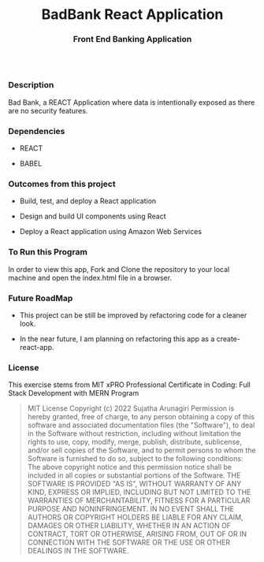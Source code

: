 

<h1 align="center">BadBank React Application</h1>

<h3 align="center">Front End Banking Application</h3>
<br>
<br>

### Description

Bad Bank, a REACT Application where data is intentionally exposed as there are no security features.

### Dependencies

- REACT

- BABEL

### Outcomes from this project

- Build, test, and deploy a React application

- Design and build UI components using React

- Deploy a React application using Amazon Web Services

### To Run this Program

In order to view this app, Fork and Clone the repository to your local machine and open the index.html file in a browser.


### Future RoadMap 

- This project can be still be improved by refactoring code for a cleaner look.

- In the near future, I am planning on refactoring this app as a create-react-app.
  
### License

This exercise stems from MIT xPRO Professional Certificate in Coding: Full Stack Development with MERN Program

> MIT License
> Copyright (c) 2022 Sujatha Arunagiri
> Permission is hereby granted, free of charge, to any person obtaining a copy
> of this software and associated documentation files (the "Software"), to deal
> in the Software without restriction, including without limitation the rights
> to use, copy, modify, merge, publish, distribute, sublicense, and/or sell
> copies of the Software, and to permit persons to whom the Software is
> furnished to do so, subject to the following conditions:
> The above copyright notice and this permission notice shall be included in all
> copies or substantial portions of the Software.
> THE SOFTWARE IS PROVIDED "AS IS", WITHOUT WARRANTY OF ANY KIND, EXPRESS OR
> IMPLIED, INCLUDING BUT NOT LIMITED TO THE WARRANTIES OF MERCHANTABILITY,
> FITNESS FOR A PARTICULAR PURPOSE AND NONINFRINGEMENT. IN NO EVENT SHALL THE
> AUTHORS OR COPYRIGHT HOLDERS BE LIABLE FOR ANY CLAIM, DAMAGES OR OTHER
> LIABILITY, WHETHER IN AN ACTION OF CONTRACT, TORT OR OTHERWISE, ARISING FROM,
> OUT OF OR IN CONNECTION WITH THE SOFTWARE OR THE USE OR OTHER DEALINGS IN THE
> SOFTWARE.
